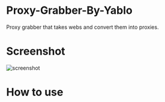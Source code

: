 # Proxy-Grabber-By-Yablo
Proxy grabber that takes webs and convert them into proxies.

<h1>Screenshot</h1>
<img align="left" alt="screenshot" src="https://github.com/yabelo/Proxy-Grabber-By-Yablo/assets/111225417/c1796e46-53a5-4abf-b695-84f95208049b" />

<br/>
<h1>How to use</h1>
<source src="[/media/cc0-videos/flower.mp4](https://github.com/yabelo/Proxy-Grabber-By-Yablo/assets/111225417/92e679d3-87b2-4e87-862f-a87d74e680c3)https://github.com/yabelo/Proxy-Grabber-By-Yablo/assets/111225417/92e679d3-87b2-4e87-862f-a87d74e680c3" type="video/mp4">
